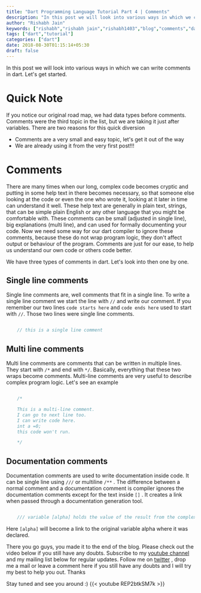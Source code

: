 ```yaml
---
title: "Dart Programming Language Tutorial Part 4 | Comments"
description: "In this post we will look into various ways in which we can write comments in dart. Let's get started."
author: "Rishabh Jain"
keywords: ["rishabh","rishabh jain","rishabh1403","blog","comments","dart","dartlang","tutorial","programming","language","solution"]
tags: ["dart","tutorial"]
categories: ["dart"]
date: 2018-08-30T01:15:14+05:30
draft: false
---
```

In this post we will look into various ways in which we can write comments in dart. Let's get started.
<!--more-->
# Quick Note

If you notice our original road map, we had data types before comments. Comments were the third topic in the list, but we are taking it just after variables. There are two reasons for this quick diversion 

* Comments are a very small and easy topic, let's get it out of the way
* We are already using it from the very first post!!!

# Comments

There are many times when our long, complex code becomes cryptic and putting in some help text in there becomes necessary, so that someone else looking at the code or even the one who wrote it, looking at it later in time can understand it well. These help text are generally in plain text, strings, that can be simple plain English or any other language that you might be comfortable with. These comments can be small (adjusted in single line), big explanations (multi line), and can used for formally documenting your code. Now we need some way for our dart compiler to ignore these comments, because these do not wrap program logic, they don't affect output or behaviour of the program. Comments are just for our ease, to help us understand our own code or others code better. 

We have three types of comments in dart. Let's look into then one by one.

## Single line comments

Single line comments are, well comments that fit in a single line. To write a single line comment we start the line with `//`  and write our comment. If you remember our two lines `code starts here` and `code ends here` used to start with `//`. Those two lines were single line comments. 

```dart

    // this is a single line comment

```

## Multi line comments

Multi line comments are comments that can be written in multiple lines. They start with `/*` and end with `*/`. Basically, everything that these two wraps become comments. Multi-line comments are very useful to describe complex program logic. Let's see an example

```dart

    /* 

    This is a multi-line comment.
    I can go to next line too.
    I can write code here.
    int a =0;
    this code won't run.

    */

```

## Documentation comments

Documentation comments are used to write documentation inside code. It can be single line using `///` or multiline `/**` . The difference between a normal comment and a documentation comment is compiler ignores the documentation comments except for the text inside `[]` . It creates a link when passed through a documentation generation tool.

```dart

    /// variable [alpha] holds the value of the result from the complex calculation

```

Here `[alpha]` will become a link to the original variable alpha where it was declared. 


There you go guys, you made it to the end of the blog. Please check out the video below if you still have any doubts. Subscribe to my [youtube channel](https://www.youtube.com/channel/UC4syrEYE9_fzeVBajZIyHlA) and my mailing list below for regular updates. Follow me on [twitter](https://www.twitter.com/rishabhjain1403) , drop me a mail or leave a comment here if you still have any doubts and I will try my best to help you out. Thanks

Stay tuned and see you around :)
{{< youtube REP2btkSM7k >}}  
